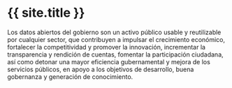 # {{ site.title }}

Los datos abiertos del gobierno son un activo público usable y reutilizable por cualquier sector, que contribuyen a impulsar el crecimiento económico, fortalecer la competitividad y promover la innovación, incrementar la transparencia y rendición de cuentas, fomentar la participación ciudadana, así como detonar una mayor eficiencia gubernamental y mejora de los servicios públicos, en apoyo a los objetivos de desarrollo, buena gobernanza y generación de conocimiento.

